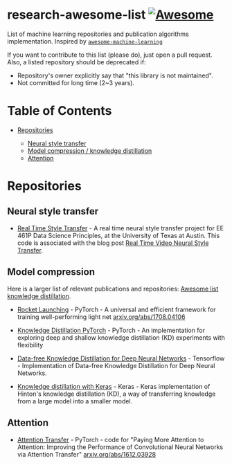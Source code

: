 # research-awesome-list [![Awesome](https://cdn.rawgit.com/sindresorhus/awesome/d7305f38d29fed78fa85652e3a63e154dd8e8829/media/badge.svg)](https://github.com/sindresorhus/awesome)

List of machine learning repositories and publication algorithms implementation. Inspired by
[`awesome-machine-learning`](https://github.com/josephmisiti/awesome-machine-learning)

If you want to contribute to this list (please do), just open a pull request.
Also, a listed repository should be deprecated if:

- Repository's owner explicitly say that "this library is not maintained".
- Not committed for long time (2~3 years).

# Table of Contents

- [Repositories](#repositories)

    - [Neural style transfer](#neural-style-transfer)
    - [Model compression / knowledge distillation](#model-compression)
    - [Attention](#attention)


# Repositories

## Neural style transfer

- [Real Time Style Transfer](https://github.com/jsigee87/real-time-style-transfer) - A real time neural style transfer project for EE 461P Data Science Principles, at the University of Texas at Austin. This code is associated with the blog post [Real Time Video Neural Style Transfer](https://towardsdatascience.com/real-time-video-neural-style-transfer-9f6f84590832).

## Model compression
Here is a larger list of relevant publications and repositories: [Awesome list knowledge distillation](https://github.com/dkozlov/awesome-knowledge-distillation).

- [Rocket Launching](https://github.com/zhougr1993/Rocket-Launching) - PyTorch - A universal and efficient framework for training well-performing light net [arxiv.org/abs/1708.04106](https://arxiv.org/abs/1708.04106) 

- [Knowledge Distillation PyTorch](https://github.com/peterliht/knowledge-distillation-pytorch) - PyTorch - An implementation for exploring deep and shallow knowledge distillation (KD) experiments with flexibility

- [Data-free Knowledge Distillation for Deep Neural Networks](https://github.com/iRapha/replayed_distillation) - Tensorflow - Implementation of Data-free Knowledge Distillation for Deep Neural Networks.

- [Knowledge distillation with Keras](https://github.com/TropComplique/knowledge-distillation-keras) - Keras - Keras implementation of Hinton's knowledge distillation (KD), a way of transferring knowledge from a large model into a smaller model.

## Attention

- [Attention Transfer](https://github.com/szagoruyko/attention-transfer) - PyTorch - code for "Paying More Attention to Attention: Improving the Performance of Convolutional Neural Networks via Attention Transfer" [arxiv.org/abs/1612.03928](https://arxiv.org/abs/1612.03928)
